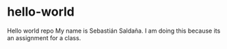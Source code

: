 # hello-world
Hello world repo
My name is Sebastián Saldaña. I am doing this because its an assignment for a class. 
